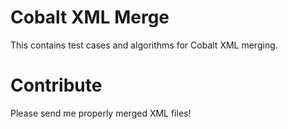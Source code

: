 # Cobalt XML Merge

This contains test cases and algorithms for Cobalt XML merging.

# Contribute

Please send me properly merged XML files!